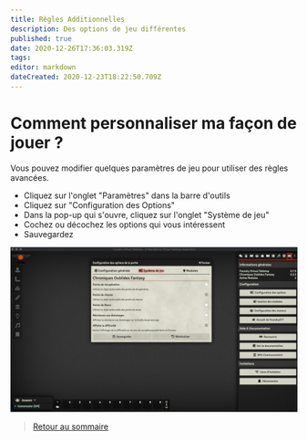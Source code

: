 ```yaml
---
title: Règles Additionnelles 
description: Des options de jeu différentes
published: true
date: 2020-12-26T17:36:03.319Z
tags: 
editor: markdown
dateCreated: 2020-12-23T18:22:50.709Z
---
```


# Comment personnaliser ma façon de jouer ?
Vous pouvez modifier quelques paramètres de jeu pour utiliser des règles avancées.

- Cliquez sur l'onglet "Paramètres" dans la barre d'outils
- Cliquez sur "Configuration des Options"
- Dans la pop-up qui s'ouvre, cliquez sur l'onglet "Système de jeu"
- Cochez ou décochez les options qui vous intéressent
- Sauvegardez

![customrules.png](/images/chroniquesoubliees/customisation/customrules.png)

> [Retour au sommaire](/fr/systemes/fr-chrooubliees)